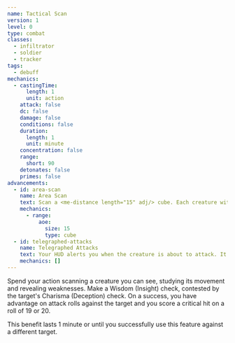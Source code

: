 ```yaml
---
name: Tactical Scan
version: 1
level: 0
type: combat
classes:
  - infiltrator
  - soldier
  - tracker
tags:
  - debuff
mechanics:
  - castingTime:
      length: 1
      unit: action
    attack: false
    dc: false
    damage: false
    conditions: false
    duration:
      length: 1
      unit: minute
    concentration: false
    range:
      short: 90
    detonates: false
    primes: false
advancements:
  - id: area-scan
    name: Area Scan
    text: Scan a <me-distance length="15" adj/> cube. Each creature within the cube must make the Charisma (Deception) check against your Wisdom (Insight). This feature only affects a single target, but you can choose one creature from the ones that failed the contested check.
    mechanics:
      - range:
          aoe:
            size: 15
            type: cube
  - id: telegraphed-attacks
    name: Telegraphed Attacks
    text: Your HUD alerts you when the creature is about to attack. It has disadvantage on ranged and melee attacks against you and you have advantage on any saving throws caused by powers and abilities of the creature.
    mechanics: []
---
```

Spend your action scanning a creature you can see, studying its movement and revealing weaknesses.
Make a Wisdom (Insight) check, contested by the target's Charisma (Deception) check. On a success, you have advantage on
attack rolls against the target and you score a critical hit on a roll of 19 or 20.

This benefit lasts 1 minute or until you successfully use this feature against a different target.
